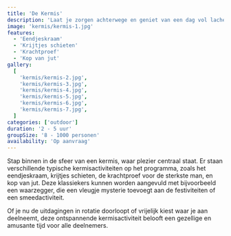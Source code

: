 ```yaml
---
title: 'De Kermis'
description: 'Laat je zorgen achterwege en geniet van een dag vol lachende gezichten en speelse momenten.'
image: 'kermis/kermis-1.jpg'
features:
  - 'Eendjeskraam'
  - 'Krijtjes schieten'
  - 'Krachtproef'
  - 'Kop van jut'
gallery:
  [
    'kermis/kermis-2.jpg',
    'kermis/kermis-3.jpg',
    'kermis/kermis-4.jpg',
    'kermis/kermis-5.jpg',
    'kermis/kermis-6.jpg',
    'kermis/kermis-7.jpg',
  ]
categories: ['outdoor']
duration: '2 - 5 uur'
groupSize: '8 - 1000 personen'
availability: 'Op aanvraag'
---
```


Stap binnen in de sfeer van een kermis, waar plezier centraal staat. Er staan verschillende typische kermisactiviteiten op het programma, zoals het eendjeskraam, krijtjes schieten, de krachtproef voor de sterkste man, en kop van jut. Deze klassiekers kunnen worden aangevuld met bijvoorbeeld een waarzegger, die een vleugje mysterie toevoegt aan de festiviteiten of een smeedactiviteit.

Of je nu de uitdagingen in rotatie doorloopt of vrijelijk kiest waar je aan deelneemt, deze ontspannende kermisactiviteit belooft een gezellige en amusante tijd voor alle deelnemers.
